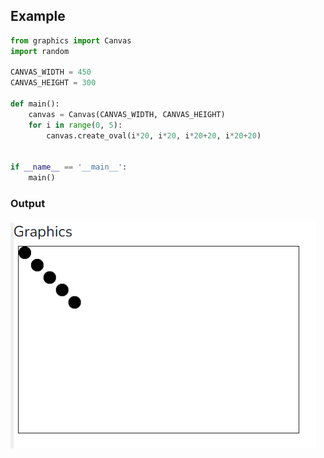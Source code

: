 ## Example 

```python
from graphics import Canvas
import random

CANVAS_WIDTH = 450
CANVAS_HEIGHT = 300

def main():
    canvas = Canvas(CANVAS_WIDTH, CANVAS_HEIGHT)
    for i in range(0, 5):
        canvas.create_oval(i*20, i*20, i*20+20, i*20+20)
    

if __name__ == '__main__':
    main()
```

### Output
![alt text](image.png)